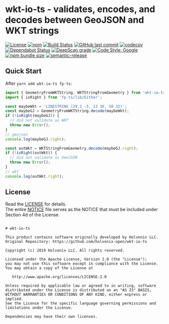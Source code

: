 # wkt-io-ts - validates, encodes, and decodes between GeoJSON and WKT strings

[![License](https://img.shields.io/badge/License-Apache%202.0-blue.svg)](./LICENSE)
[![npm](https://img.shields.io/npm/v/wkt-io-ts.svg)](https://www.npmjs.com/package/wkt-io-ts)
[![Build Status](https://travis-ci.com/holvonix-open/wkt-io-ts.svg?branch=master)](https://travis-ci.com/holvonix-open/wkt-io-ts)
[![GitHub last commit](https://img.shields.io/github/last-commit/holvonix-open/wkt-io-ts.svg)](https://github.com/holvonix-open/wkt-io-ts/commits)
[![codecov](https://codecov.io/gh/holvonix-open/wkt-io-ts/branch/master/graph/badge.svg)](https://codecov.io/gh/holvonix-open/wkt-io-ts)
[![Dependabot Status](https://api.dependabot.com/badges/status?host=github&repo=holvonix-open/wkt-io-ts)](https://dependabot.com)
[![DeepScan grade](https://deepscan.io/api/teams/4465/projects/6796/branches/58678/badge/grade.svg)](https://deepscan.io/dashboard#view=project&tid=4465&pid=6796&bid=58678)
[![Code Style: Google](https://img.shields.io/badge/code%20style-google-blueviolet.svg)](https://github.com/google/gts)
[![npm bundle size](https://img.shields.io/bundlephobia/min/wkt-io-ts.svg)](https://bundlephobia.com/result?p=wkt-io-ts)
[![semantic-release](https://img.shields.io/badge/%20%20%F0%9F%93%A6%F0%9F%9A%80-semantic--release-e10079.svg)](https://github.com/semantic-release/semantic-release)

## Quick Start

After `yarn add wkt-io-ts fp-ts`:

```typescript
import { GeometryFromWKTString, WKTStringFromGeometry } from 'wkt-io-ts';
import { isRight } from 'fp-ts/lib/Either';

const maybeWkt = 'LINESTRING (29.3 -5, 13 30, 50 32)';
const maybeGJ = GeometryFromWKTString.decode(maybeWkt);
if (!isRight(maybeGJ)) {
  // did not validate as WKT
  throw new Error();
}
// geojson
console.log(maybeGJ.right);

const outWkt = WKTStringFromGeometry.decode(maybeGJ.right);
if (!isRight(outWkt)) {
  // did not validate as GeoJSON
  throw new Error();
}
// wkt
console.log(outWkt.right);
```

## License

Read the [LICENSE](LICENSE) for details.  
The entire [NOTICE](NOTICE) file serves as the NOTICE that must be included
under Section 4d of the License.

```

# wkt-io-ts

This product contains software originally developed by Holvonix LLC.
Original Repository: https://github.com/holvonix-open/wkt-io-ts

Copyright (c) 2019 Holvonix LLC. All rights reserved.

Licensed under the Apache License, Version 2.0 (the "License");
you may not use this software except in compliance with the License.
You may obtain a copy of the License at

   http://www.apache.org/licenses/LICENSE-2.0

Unless required by applicable law or agreed to in writing, software
distributed under the License is distributed on an "AS IS" BASIS,
WITHOUT WARRANTIES OR CONDITIONS OF ANY KIND, either express or implied.
See the License for the specific language governing permissions and
limitations under the License.

Dependencies may have their own licenses.

```

